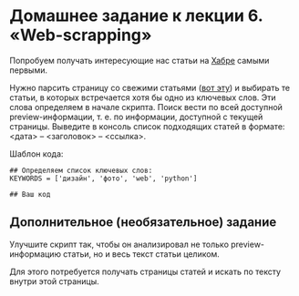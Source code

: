 # Домашнее задание к лекции 6. «Web-scrapping»

Попробуем получать интересующие нас статьи на [Хабре](https://habr.com/) самыми первыми.

Нужно парсить страницу со свежими статьями ([вот эту](https://habr.com/ru/all/)) и выбирать те статьи, в которых встречается хотя бы одно из ключевых слов. Эти слова определяем в начале скрипта. Поиск вести по всей доступной preview-информации, т. е. по информации, доступной с текущей страницы. Выведите в консоль список подходящих статей в формате: <дата> – <заголовок> – <ссылка>.

Шаблон кода:

```
## Определяем список ключевых слов:
KEYWORDS = ['дизайн', 'фото', 'web', 'python']

## Ваш код
```

## Дополнительное (необязательное) задание

Улучшите скрипт так, чтобы он анализировал не только preview-информацию статьи, но и весь текст статьи целиком.

Для этого потребуется получать страницы статей и искать по тексту внутри этой страницы.
